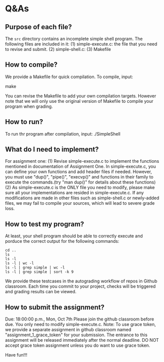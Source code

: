 # Q&As
## Purpose of each file?
The `src` directory contains an incomplete simple shell program. The following files are included in it:
  (1) simple-execute.c: the file that you need to revise and submit.
  (2) simple-shell.c: 
  (3) Makefile


## How to compile?
We provide a Makefile for quick compilation. To compile, input:

make

You can revise the Makefile to add your own compilation targets. However note that we will only use the original version of Makefile to compile your program when grading. 


## How to run?
To run thr program after compilation, input:
./SimpleShell


## What do I need to implement?
For assignment one:
  (1) Revise simple-execute.c to implement the functions mentioned in documentation of Assignment One. In simple-execute.c, you can define your own functions and add header files if needed. However, you must use "dup()", "pipe()", "execvp()" and functions in their family to execute the commands.(try "man dup()" for details about these functions)
  (2) As simple-execute.c is the ONLY file you need to modify, please make sure all your implementations are resided in simple-execute.c. If any modifications are made in other files such as simple-shell.c or newly-added files, we may fail to compile your sources, which will lead to severe grade loss.  


## How to test my program?
At least, your shell program should be able to correctly execute and porduce the correct output for the following commands:
```shell
cd ..
ls
ls -l
ls -l | wc -l
ls -l | grep simple | wc -l
ls -l | grep simple | sort -k 9
```
We provide these testcases in the autograding workflow of repos in Github classroom. Each time you commit to your project, checks will be triggered and grading results can be viewed. 

## How to submit the assignment?
Due: 18:00:00 p.m., Mon, Oct 7th
Please join the github classroom before due. You only need to modify simple-execute.c. 
Note: To use grace token, we provide a separate assignment in github classroom named "assignment_1_grace_token" for your submission. The entrance to this assignment will be released immediately after the normal deadline. DO NOT accept grace token assignment unless you do want to use grace token.     

Have fun!!!